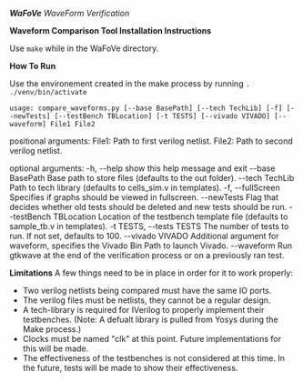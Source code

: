 ***WaFoVe***
*WaveForm Verification*

**Waveform Comparison Tool Installation Instructions**

Use `make` while in the WaFoVe directory.

**How To Run**

Use the environement created in the make process by running `. ./venv/bin/activate`

`usage: compare_waveforms.py [--base BasePath] [--tech TechLib] [-f] [--newTests] [--testBench TBLocation] [-t TESTS] [--vivado VIVADO] [--waveform] File1 File2`

positional arguments:
    File1: Path to first verilog netlist.
    File2: Path to second verilog netlist.

optional arguments:
    -h, --help            show this help message and exit
    --base BasePath       Base path to store files (defaults to the out folder).
    --tech TechLib        Path to tech library (defaults to cells_sim.v in templates).
    -f, --fullScreen      Specifies if graphs should be viewed in fullscreen.
    --newTests            Flag that decides whether old tests should be deleted and new tests should be run.
    --testBench TBLocation
                        Location of the testbench template file (defaults to sample_tb.v in templates).
    -t TESTS, --tests TESTS
                        The number of tests to run. If not set, defaults to 100.
    --vivado VIVADO       Additional argument for waveform, specifies the Vivado Bin Path to launch Vivado.
    --waveform            Run gtkwave at the end of the verification process or on a previously ran test.

**Limitations**
A few things need to be in place in order for it to work properly:
* Two verilog netlists being compared must have the same IO ports.
* The verilog files must be netlists, they cannot be a regular design.
* A tech-library is required for IVerilog to properly implement their testbenches. (Note: A defualt library is pulled from Yosys during the Make process.)
* Clocks must be named "clk" at this point. Future implementations for this will be made.
* The effectiveness of the testbenches is not considered at this time. In the future, tests will be made to show their effectiveness.
